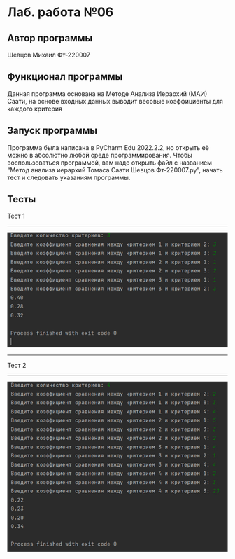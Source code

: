# Лаб. работа №06
## Автор программы
Шевцов Михаил Фт-220007
## Функционал программы
Данная программа основана на Методе Анализа Иерархий (МАИ) Саати, на основе входных данных выводит весовые коэффициенты для каждого критерия
## Запуск программы
Программа была написана в PyCharm Edu 2022.2.2, но открыть её можно в абсолютно любой среде программирования. Чтобы воспользоваться программой, вам надо открыть файл с названием “Метод анализа иерархий Томаса Саати Шевцов Фт-220007.py”, начать тест и следовать указаниям программы.
## Тесты
Тест 1
___
![Тест_программы](photo_2023-10-24_20-17-35.jpg)
___
Тест 2
___
![Тест_программы](photo_2023-10-24_20-17-45.jpg)

